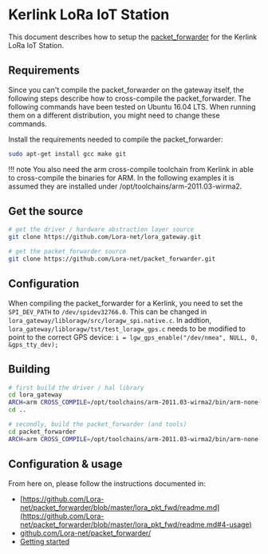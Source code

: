 # Kerlink LoRa IoT Station

This document describes how to setup the [packet_forwarder](https://github.com/Lora-net/packet_forwarder/)
for the Kerlink LoRa IoT Station.

## Requirements

Since you can't compile the packet_forwarder on the gateway itself, the
following steps describe how to cross-compile the packet_forwarder. The
following commands have been tested on Ubuntu 16.04 LTS. When running them
on a different distribution, you might need to change these commands.

Install the requirements needed to compile the packet_forwarder:

```bash
sudo apt-get install gcc make git
```

!!! note
    You also need the arm cross-compile toolchain from Kerlink in able to
    cross-compile the binaries for ARM. In the following examples it is assumed
    they are installed under /opt/toolchains/arm-2011.03-wirma2.

## Get the source

```bash
# get the driver / hardware abstraction layer source
git clone https://github.com/Lora-net/lora_gateway.git

# get the packet_forwarder source
git clone https://github.com/Lora-net/packet_forwarder.git
```

## Configuration

When compiling the packet_forwarder for a Kerlink, you need to set the
`SPI_DEV_PATH` to `/dev/spidev32766.0`. This can be changed in
`lora_gateway/libloragw/src/loragw_spi.native.c`.
In addtion, `lora_gateway/libloragw/tst/test_loragw_gps.c` needs to be
modified to point to the correct GPS device: 
`i = lgw_gps_enable("/dev/nmea", NULL, 0, &gps_tty_dev);`


## Building

``` bash
# first build the driver / hal library
cd lora_gateway
ARCH=arm CROSS_COMPILE=/opt/toolchains/arm-2011.03-wirma2/bin/arm-none-linux-gnueabi- make all
cd ..

# secondly, build the packet_forwarder (and tools)
cd packet_forwarder
ARCH=arm CROSS_COMPILE=/opt/toolchains/arm-2011.03-wirma2/bin/arm-none-linux-gnueabi- make all
```

## Configuration & usage

From here on, please follow the instructions documented in:

* [https://github.com/Lora-net/packet_forwarder/blob/master/lora_pkt_fwd/readme.md](https://github.com/Lora-net/packet_forwarder/blob/master/lora_pkt_fwd/readme.md#4-usage)
* [github.com/Lora-net/packet_forwarder/](https://github.com/Lora-net/packet_forwarder/)
* [Getting started](../getting-started.md)
